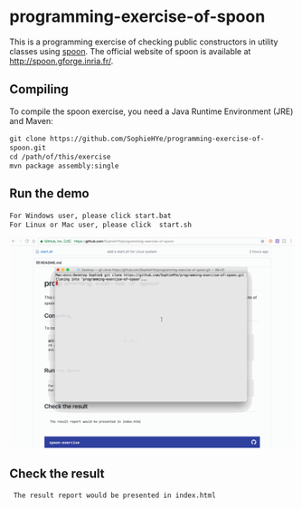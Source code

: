 # programming-exercise-of-spoon
This is a programming exercise of checking public constructors in utility classes using [spoon](https://github.com/INRIA/spoon).
The official website of spoon is available at <http://spoon.gforge.inria.fr/>. 

## Compiling

To compile the spoon exercise, you need a Java Runtime Environment (JRE) and Maven:

```
git clone https://github.com/SophieHYe/programming-exercise-of-spoon.git
cd /path/of/this/exercise
mvn package assembly:single

```
## Run the demo

```
For Windows user, please click start.bat
For Linux or Mac user, please click  start.sh
```
![image](https://github.com/SophieHYe/programming-exercise-of-spoon/blob/master/demo.gif)

## Check the result

```
 The result report would be presented in index.html
 
```
